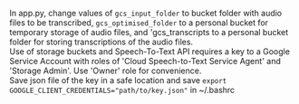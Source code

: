 In app.py, change values of `gcs_input_folder` to bucket folder with audio files to be transcribed, `gcs_optimised_folder` to a personal bucket for temporary storage of audio files, and 'gcs_transcripts to a personal bucket folder for storing transcriptions of the audio files.\
Use of storage buckets and Speech-To-Text API requires a key to a Google Service Account with roles of 'Cloud Speech-to-Text Service Agent' and 'Storage Admin'. Use 'Owner' role for convenience.\
Save json file of the key in a safe location and save `export GOOGLE_CLIENT_CREDENTIALS="path/to/key.json"` in ~/.bashrc
